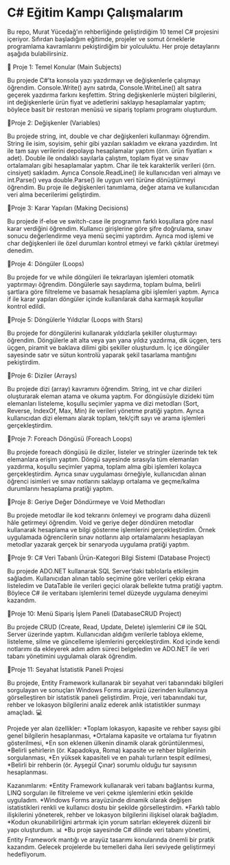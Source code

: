 # C# Eğitim Kampı Çalışmalarım
Bu repo, Murat Yücedağ’ın rehberliğinde geliştirdiğim 10 temel C# projesini içeriyor. Sıfırdan başladığım eğitimde, projeler ve somut örneklerle programlama kavramlarını pekiştirdiğim bir yolculuktu. Her proje detaylarını aşağıda bulabilirsiniz.

📍 Proje 1: Temel Konular (Main Subjects)

Bu projede C#’ta konsola yazı yazdırmayı ve değişkenlerle çalışmayı öğrendim. Console.Write() aynı satırda, Console.WriteLine() alt satıra geçerek yazdırma farkını keşfettim. String değişkenlerle müşteri bilgilerini, int değişkenlerle ürün fiyat ve adetlerini saklayıp hesaplamalar yaptım; böylece basit bir restoran menüsü ve sipariş toplamı programı oluşturdum.

📍Proje 2: Değişkenler (Variables)

Bu projede string, int, double ve char değişkenleri kullanmayı öğrendim.
  String ile isim, soyisim, şehir gibi yazıları sakladım ve ekrana yazdırdım.
  Int ile tam sayı verilerini depolayıp hesaplamalar yaptım (örn. ürün fiyatları × adet).
  Double ile ondalıklı sayılarla çalıştım, toplam fiyat ve sınav ortalamaları gibi hesaplamalar yaptım.
  Char ile tek karakterlik verileri (örn. cinsiyet) sakladım.
  Ayrıca Console.ReadLine() ile kullanıcıdan veri almayı ve int.Parse() veya double.Parse() ile uygun veri türüne dönüştürmeyi öğrendim.
  Bu proje ile değişkenleri tanımlama, değer atama ve kullanıcıdan veri alma becerilerimi geliştirdim.

📍Proje 3: Karar Yapıları (Making Decisions)

Bu projede if-else ve switch-case ile programın farklı koşullara göre nasıl karar verdiğini öğrendim. Kullanıcı girişlerine göre şifre doğrulama, sınav sonucu değerlendirme veya menü seçimi yaptırdım. Ayrıca mod işlemi ve char değişkenleri ile özel durumları kontrol etmeyi ve farklı çıktılar üretmeyi denedim.

📍Proje 4: Döngüler (Loops)

Bu projede for ve while döngüleri ile tekrarlayan işlemleri otomatik yaptırmayı öğrendim. Döngülerle sayı saydırma, toplam bulma, belirli şartlara göre filtreleme ve basamak hesaplama gibi işlemleri yaptım. Ayrıca if ile karar yapıları döngüler içinde kullanılarak daha karmaşık koşullar kontrol edildi.

📍Proje 5: Döngülerle Yıldızlar (Loops with Stars)

Bu projede for döngülerini kullanarak yıldızlarla şekiller oluşturmayı öğrendim. Döngülerle alt alta veya yan yana yıldız yazdırma, dik üçgen, ters üçgen, piramit ve baklava dilimi gibi şekiller oluşturdum. İç içe döngüler sayesinde satır ve sütun kontrolü yaparak şekil tasarlama mantığını pekiştirdim.

📍Proje 6: Diziler (Arrays)

Bu projede dizi (array) kavramını öğrendim. String, int ve char dizileri oluşturarak eleman atama ve okuma yaptım. For döngüsüyle dizideki tüm elemanları listeleme, koşullu seçimler yapma ve dizi metodları (Sort, Reverse, IndexOf, Max, Min) ile verileri yönetme pratiği yaptım. Ayrıca kullanıcıdan dizi elemanı alarak toplam, tek/çift sayı ve arama işlemleri gerçekleştirdim.

📍Proje 7: Foreach Döngüsü (Foreach Loops)

Bu projede foreach döngüsü ile diziler, listeler ve stringler üzerinde tek tek elemanlara erişim yaptım. Döngü sayesinde sırasıyla tüm elemanları yazdırma, koşullu seçimler yapma, toplam alma gibi işlemleri kolayca gerçekleştirdim. Ayrıca sınav uygulaması örneğiyle, kullanıcıdan alınan öğrenci isimleri ve sınav notlarını saklayıp ortalama ve geçme/kalma durumlarını hesaplama pratiği yaptım.

📍Proje 8: Geriye Değer Döndürmeye ve Void Methodları

Bu projede metodlar ile kod tekrarını önlemeyi ve programı daha düzenli hâle getirmeyi öğrendim. Void ve geriye değer döndüren metodlar kullanarak hesaplama ve bilgi gösterme işlemlerini gerçekleştirdim. Örnek uygulamada öğrencilerin sınav notlarını alıp ortalamalarını hesaplayan metodlar yazarak gerçek bir senaryoda uygulama pratiği yaptım.

📍Proje 9: C# Veri Tabanlı Ürün-Kategori Bilgi Sistemi (Database Project) 

Bu projede ADO.NET kullanarak SQL Server’daki tablolarla etkileşim sağladım. Kullanıcıdan alınan tablo seçimine göre verileri çekip ekrana listeledim ve DataTable ile verileri geçici olarak bellekte tutma pratiği yaptım. Böylece C# ile veritabanı işlemlerini temel düzeyde uygulama deneyimi kazandım.

📍Proje 10: Menü Sipariş İşlem Paneli (DatabaseCRUD Project)

Bu projede CRUD (Create, Read, Update, Delete) işlemlerini C# ile SQL Server üzerinde yaptım. Kullanıcıdan aldığım verilerle tabloya ekleme, listeleme, silme ve güncelleme işlemlerini gerçekleştirdim. Kod içinde kendi notlarımı da ekleyerek adım adım süreci belgeledim ve ADO.NET ile veri tabanı yönetimini uygulamalı olarak öğrendim.

📍Proje 11: Seyahat İstatistik Paneli Projesi

Bu projede, Entity Framework kullanarak bir seyahat veri tabanındaki bilgileri sorgulayan ve sonuçları Windows Forms arayüzü üzerinden kullanıcıya görselleştiren bir istatistik paneli geliştirdim. Proje, veri tabanındaki tur, rehber ve lokasyon bilgilerini analiz ederek anlık istatistikler sunmayı amaçladı. 💻

Projede yer alan özellikler:
*Toplam lokasyon, kapasite ve rehber sayısı gibi genel bilgilerin hesaplanması,
*Ortalama kapasite ve ortalama tur fiyatının gösterilmesi,
*En son eklenen ülkenin dinamik olarak görüntülenmesi,
*Belirli şehirlerin (ör. Kapadokya, Roma) kapasite ve rehber bilgilerinin sorgulanması,
*En yüksek kapasiteli ve en pahalı turların tespit edilmesi,
*Belirli bir rehberin (ör. Ayşegül Çınar) sorumlu olduğu tur sayısının hesaplanması.

Kazanımlarım:
*Entity Framework kullanarak veri tabanı bağlantısı kurma, LINQ sorguları ile filtreleme ve veri çekme işlemlerini etkin şekilde uyguladım.
*Windows Forms arayüzünde dinamik olarak değişen istatistikleri renkli ve kullanıcı dostu bir şekilde görselleştirdim.
*Farklı tablo ilişkilerini yöneterek, rehber ve lokasyon bilgilerini ilişkisel olarak bağladım.
*Kodun okunabilirliğini artırmak için yorum satırları ekleyerek düzenli bir yapı oluşturdum. 📊
*Bu proje sayesinde C# dilinde veri tabanı yönetimi, Entity Framework mantığı ve arayüz tasarımı konularında önemli bir pratik kazandım. Gelecek projelerde bu temelleri daha ileri seviyede geliştirmeyi hedefliyorum.

